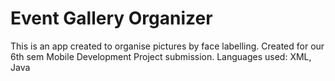 # Event Gallery Organizer
This is an app created to organise pictures by face labelling. Created for our 6th sem Mobile Development Project submission.
Languages used: XML, Java
